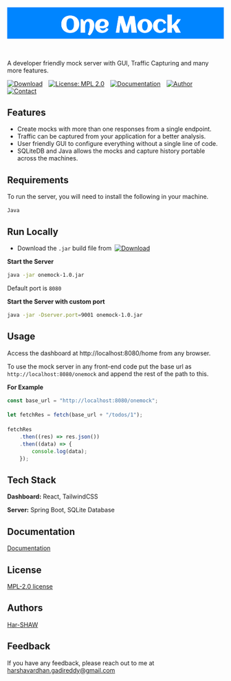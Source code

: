 </br>

<p align="center">
  <img src="https://github.com/Har-SHAW/One-Mock/blob/master/onemock.png" />
</p>

<br/>

A developer friendly mock server with GUI, Traffic Capturing and many more features.

[![Download](https://img.shields.io/badge/Download-One%20Mock-00c735.svg)](https://github.com/Har-SHAW/One-Mock/releases/download/One-Mock/onemock-1.0.jar)&emsp;[![License: MPL 2.0](https://img.shields.io/badge/License-MPL_2.0-00a2ab.svg)](https://github.com/Har-SHAW/One-Mock/blob/master/LICENSE.txt)&emsp;[![Documentation](https://img.shields.io/badge/Docs-One%20Mock-blue.svg)](https://github.com/Har-SHAW/One-Mock/blob/master/LICENSE.txt)&emsp;[![Author](https://img.shields.io/badge/Author-Harshaw-eb2aae.svg)](https://github.com/Har-SHAW)&emsp;[![Contact](https://img.shields.io/badge/Contact-Gmail.com-red)](mailto:harshavardhan.gadireddy@gmail.com)

## Features

- Create mocks with more than one responses from a single endpoint.
- Traffic can be captured from your application for a better analysis.
- User friendly GUI to configure everything without a single line of code.
- SQLiteDB and Java allows the mocks and capture history portable across the machines.


## Requirements

To run the server, you will need to install the following in your machine.

`Java`


## Run Locally

- Download the `.jar` build file from&ensp;[![Download](https://img.shields.io/badge/Download-One%20Mock-00c735.svg)](https://github.com/Har-SHAW/One-Mock/releases/download/One-Mock/onemock-1.0.jar)


**Start the Server**
```bash
java -jar onemock-1.0.jar
```
Default port is `8080`

**Start the Server with custom port**
```bash
java -jar -Dserver.port=9001 onemock-1.0.jar
```


## Usage

Access the dashboard at http://localhost:8080/home from any browser.

To use the mock server in any front-end code put the base url as `http://localhost:8080/onemock` and append the rest of the path to this.

**For Example**

```javascript
const base_url = "http://localhost:8080/onemock";

let fetchRes = fetch(base_url + "/todos/1");

fetchRes
    .then((res) => res.json())
    .then((data) => {
        console.log(data);
    });
```

## Tech Stack

**Dashboard:** React, TailwindCSS

**Server:** Spring Boot, SQLite Database


## Documentation

[Documentation](https://github.com/Har-SHAW/One-Mock)


## License

[MPL-2.0 license](https://github.com/Har-SHAW/One-Mock/blob/master/LICENSE.txt)


## Authors

[Har-SHAW](https://www.github.com/har-shaw)


## Feedback

If you have any feedback, please reach out to me at harshavardhan.gadireddy@gmail.com

